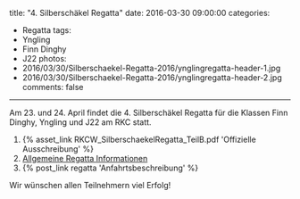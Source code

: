 title: "4. Silberschäkel Regatta"
date: 2016-03-30 09:00:00
categories:
- Regatta
tags:
- Yngling
- Finn Dinghy
- J22
photos:
- 2016/03/30/Silberschaekel-Regatta-2016/ynglingregatta-header-1.jpg
- 2016/03/30/Silberschaekel-Regatta-2016/ynglingregatta-header-2.jpg
comments: false
---

[link_regatta_flyer]: /2015/02/01/regatta/RKCW_RegattaAuschreibung_TeilA.pdf

Am 23. und 24. April findet die 4. Silberschäkel Regatta für die Klassen Finn Dinghy, Yngling und J22 am RKC statt.

1. {% asset_link RKCW_SilberschaekelRegatta_TeilB.pdf 'Offizielle Ausschreibung' %}
2. [Allgemeine Regatta Informationen][link_regatta_flyer]
3. {% post_link regatta 'Anfahrtsbeschreibung' %}

Wir wünschen allen Teilnehmern viel Erfolg!
